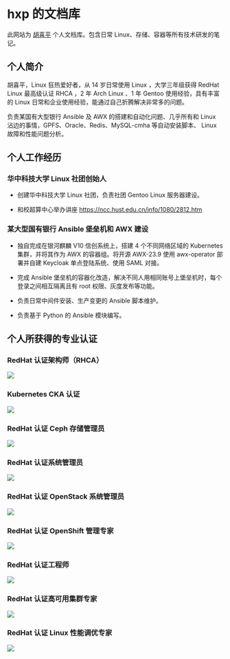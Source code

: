 # hxp 的文档库

此网站为 [胡喜平](https://github.com/hxp-plus) 个人文档库。包含日常 Linux、存储、容器等所有技术研发的笔记。

## 个人简介

胡喜平，Linux 狂热爱好者，从 14 岁日常使用 Linux ，大学三年级获得 RedHat Linux 最高级认证 RHCA ，2 年 Arch Linux 、1 年 Gentoo 使用经验，具有丰富的 Linux 日常和企业使用经验，能通过自己折腾解决非常多的问题。

负责某国有大型银行 Ansible 及 AWX 的搭建和自动化问题、几乎所有和 Linux 沾边的事情，GPFS、Oracle、Redis、MySQL-cmha 等自动安装脚本、 Linux 故障和性能问题分析。

## 个人工作经历

### 华中科技大学 Linux 社团创始人

- 创建华中科技大学 Linux 社团，负责社团 Gentoo Linux 服务器建设。

- 和校超算中心举办讲座 <https://ncc.hust.edu.cn/info/1080/2812.htm>

### 某大型国有银行 Ansible 堡垒机和 AWX 建设

- 独自完成在银河麒麟 V10 信创系统上，搭建 4 个不同网络区域的 Kubernetes 集群，并将其作为 AWX 的容器组。将开源 AWX-23.9 使用 awx-operator 部署并自建 Keycloak 单点登陆系统、使用 SAML 对接。

- 完成 Ansible 堡垒机的容器化改造，解决不同人用相同账号上堡垒机时，每个登录之间相互隔离且有 root 权限、灰度发布等功能。

- 负责日常中间件安装、生产变更的 Ansible 脚本维护。

- 负责基于 Python 的 Ansible 模块编写。

## 个人所获得的专业认证

### RedHat 认证架构师（RHCA）

![](./images/RHCA.png)

### Kubernetes CKA 认证

![](./images/CKA.png)

### RedHat 认证 Ceph 存储管理员

![](./images/EX125.png)

### RedHat 认证系统管理员

![](./images/EX200.png)

### RedHat 认证 OpenStack 系统管理员

![](./images/EX210.png)

### RedHat 认证 OpenShift 管理专家

![](./images/EX280.png)

### RedHat 认证工程师

![](./images/EX294.png)

### RedHat 认证高可用集群专家

![](./images/EX436.png)

### RedHat 认证 Linux 性能调优专家

![](./images/EX442.png)
